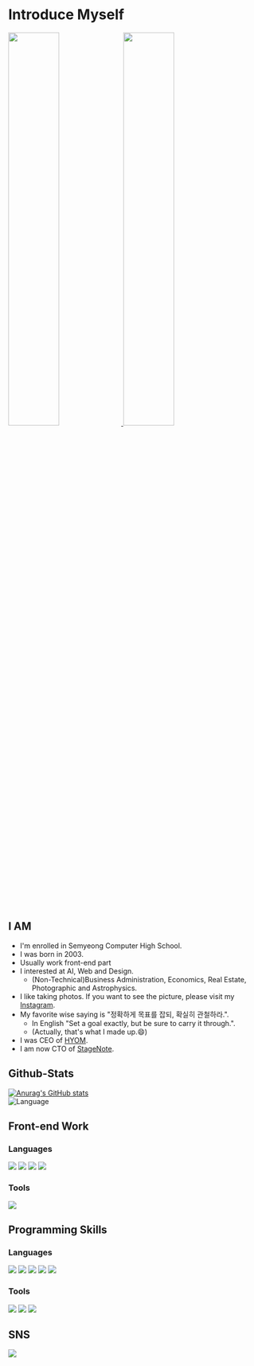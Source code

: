 # Introduce Myself
<div style="margin : 0 auto;">
  <a href="https://www.instagram.com/rkdals916/" target='_blank'>
    <img src="https://scontent-ssn1-1.cdninstagram.com/v/t51.29350-15/453218692_472841528801713_5051667794012342872_n.heic?stp=dst-jpg_e35_tt6&efg=eyJ2ZW5jb2RlX3RhZyI6IkZFRUQuaW1hZ2VfdXJsZ2VuLjEyMjB4MTIyMC5zZHIuZjI5MzUwLmRlZmF1bHRfaW1hZ2UifQ&_nc_ht=scontent-ssn1-1.cdninstagram.com&_nc_cat=101&_nc_oc=Q6cZ2QGO0ZYSx6DEPDG23oMPDp7yusEQp50_bk5kY7Bl-ZGjSJw6ZGWlVYCe6IM2mMFBp8o&_nc_ohc=pvcwG3utNboQ7kNvwFL7eyU&_nc_gid=jIv9kb4AVRLXnTdMskDzqQ&edm=AP4sbd4BAAAA&ccb=7-5&ig_cache_key=MzQyMjA3MDU3NDA2MTE5NjU5OA%3D%3D.3-ccb7-5&oh=00_AfIGc4LHn9ZKGj97Rj1Hdjh6oYpo_4ErqoFxVpKX1OezFQ&oe=6827D62B&_nc_sid=7a9f4b" width="45%">
  </a>
  <a href="https://www.instagram.com/rkdals916/" target='_blank'>
    <img src="https://scontent-ssn1-1.cdninstagram.com/v/t51.29350-15/223549024_1483921908621055_4345251944899183623_n.jpg?stp=dst-jpg_e35_tt6&efg=eyJ2ZW5jb2RlX3RhZyI6IkZFRUQuaW1hZ2VfdXJsZ2VuLjE0NDB4MTQ0MC5zZHIuZjI5MzUwLmRlZmF1bHRfaW1hZ2UifQ&_nc_ht=scontent-ssn1-1.cdninstagram.com&_nc_cat=107&_nc_oc=Q6cZ2QEpbRJBYtBptlQpGNyOHc2MHscAie5VULrsOFl1Yc4pDUTux8lxvuDe4HWEhxuQ2y4&_nc_ohc=k8i-HicF6fcQ7kNvwES7x6Q&_nc_gid=N5uJWNkMNRGaA74BIRIhkQ&edm=APoiHPcBAAAA&ccb=7-5&ig_cache_key=MjYyNjk5NjY0NzA0OTk2MDU2MQ%3D%3D.3-ccb7-5&oh=00_AfKTuRJHrCbf01Zm8iEC7DBMKzDtprm2KUTsIYtx6beGAQ&oe=6827EB6D&_nc_sid=22de04" width="45%">
  </a>
</div>


## I AM
 - I'm enrolled in Semyeong Computer High School.
 - I was born in 2003.
 - Usually work front-end part
 - I interested at AI, Web and Design.
   - (Non-Technical)Business Administration, Economics, Real Estate, Photographic and Astrophysics.
 - I like taking photos. If you want to see the picture, please visit my <a href="https://www.instagram.com/rkdals916/">Instagram</a>.
 - My favorite wise saying is "정확하게 목표를 잡되, 확실히 관철하라.". 
    - In English "Set a goal exactly, but be sure to carry it through.".
    - (Actually, that's what I made up.😄)
 - I was CEO of <a href="https://github.com/ampcompany">HYOM</a>.
 - I am now CTO of <a href="https://github.com/StageNote-Team">StageNote</a>.

## Github-Stats
[![Anurag's GitHub stats](https://github-readme-stats.vercel.app/api?username=kmbm0916-biz&hide=contribs,prs&show_icons=true&theme=radical)](https://github.com/kmbm0916-biz/github-readme-stats)
<br>
![Language](https://github-readme-stats.vercel.app/api/top-langs/?username=kmbm0916-biz&theme=radical&layout=compact&hide=&count_private=true&show_icons=true)

## Front-end Work
### Languages
<span><img src="https://img.shields.io/badge/HTML5-E34F26?logo=HTML5&logoColor=white"></span>
<span><img src="https://img.shields.io/badge/CSS3-1572B6?logo=CSS3&logoColor=white"></span>
<span><img src="https://img.shields.io/badge/JavaScript-F7DF1E?logo=JavaScript&logoColor=black"></span>
<span><img src="https://img.shields.io/badge/React-61DAFB?logo=React&logoColor=black"></span>
### Tools
<span><img src="https://img.shields.io/badge/WebStorm-000000?logo=WebStorm&logoColor=white"></span>

## Programming Skills
### Languages
<span><img src="https://img.shields.io/badge/Python-3776AB?logo=Python&logoColor=white"></span>
<span><img src="https://img.shields.io/badge/C-A8B9CC?logo=C&logoColor=white"></span>
<span><img src="https://img.shields.io/badge/Java-007396?logo=Java&logoColor=white"></span>
<span><img src="https://img.shields.io/badge/MariaDB-003545?logo=MariaDB&logoColor=white"></span>
<span><img src="https://img.shields.io/badge/R-276DC3?logo=R&logoColor=white"></span>

### Tools
<span><img src="https://img.shields.io/badge/Jupyter-F37626?logo=Jupyter&logoColor=white"></span>
<span><img src="https://img.shields.io/badge/PyCharm-000000?logo=PyCharm&logoColor=white"></span>
<span><img src="https://img.shields.io/badge/RStudio-75AADB?logo=RStudio&logoColor=white"></span>

## SNS
<span>
  <a href="https://www.instagram.com/rkdals916/">
    <img src="https://img.shields.io/badge/rkdals916-E4405F?logo=Instagram&logoColor=white">
  </a>
</span>



<!--
**kmbm0916-biz/kmbm0916-biz** is a ✨ _special_ ✨ repository because its `README.md` (this file) appears on your GitHub profile.

Here are some ideas to get you started:

- 🔭 I’m currently working on ...
- 🌱 I’m currently learning ...
- 👯 I’m looking to collaborate on ...
- 🤔 I’m looking for help with ...
- 💬 Ask me about ...
- 📫 How to reach me: ...
- 😄 Pronouns: ...
- ⚡ Fun fact: ...
-->
